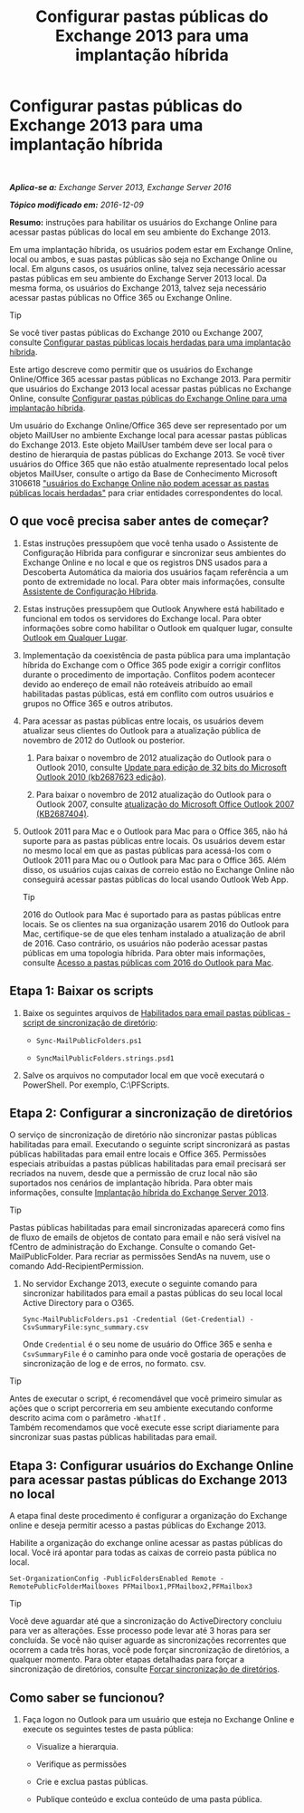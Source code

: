 ﻿---
title: 'Configurar pastas públicas do Exchange 2013 para uma implantação híbrida'
TOCTitle: Configurar pastas públicas do Exchange 2013 para uma implantação híbrida
ms:assetid: b828520f-022c-4fcb-ab68-e1c330e87c33
ms:mtpsurl: https://technet.microsoft.com/pt-br/library/Dn986544(v=EXCHG.150)
ms:contentKeyID: 65407509
ms.date: 05/23/2018
mtps_version: v=EXCHG.150
ms.translationtype: MT
---

# Configurar pastas públicas do Exchange 2013 para uma implantação híbrida

 

_**Aplica-se a:** Exchange Server 2013, Exchange Server 2016_

_**Tópico modificado em:** 2016-12-09_

**Resumo:**  instruções para habilitar os usuários do Exchange Online para acessar pastas públicas do local em seu ambiente do Exchange 2013.

Em uma implantação híbrida, os usuários podem estar em Exchange Online, local ou ambos, e suas pastas públicas são seja no Exchange Online ou local. Em alguns casos, os usuários online, talvez seja necessário acessar pastas públicas em seu ambiente do Exchange Server 2013 local. Da mesma forma, os usuários do Exchange 2013, talvez seja necessário acessar pastas públicas no Office 365 ou Exchange Online.


> [!TIP]
> Se você tiver pastas públicas do Exchange 2010 ou Exchange 2007, consulte <A href="configure-legacy-on-premises-public-folders-for-a-hybrid-deployment-exchange-2013-help.md">Configurar pastas públicas locais herdadas para uma implantação híbrida</A>.



Este artigo descreve como permitir que os usuários do Exchange Online/Office 365 acessar pastas públicas no Exchange 2013. Para permitir que usuários do Exchange 2013 local acessar pastas públicas no Exchange Online, consulte [Configurar pastas públicas do Exchange Online para uma implantação híbrida](configure-exchange-online-public-folders-for-a-hybrid-deployment-exchange-2013-help.md).

Um usuário do Exchange Online/Office 365 deve ser representado por um objeto MailUser no ambiente Exchange local para acessar pastas públicas do Exchange 2013. Este objeto MailUser também deve ser local para o destino de hierarquia de pastas públicas do Exchange 2013. Se você tiver usuários do Office 365 que não estão atualmente representado local pelos objetos MailUser, consulte o artigo da Base de Conhecimento Microsoft 3106618 ["usuários do Exchange Online não podem acessar as pastas públicas locais herdadas"](https://go.microsoft.com/fwlink/p/?linkid=699451) para criar entidades correspondentes do local.

## O que você precisa saber antes de começar?

1.  Estas instruções pressupõem que você tenha usado o Assistente de Configuração Híbrida para configurar e sincronizar seus ambientes do Exchange Online e no local e que os registros DNS usados ​​para a Descoberta Automática da maioria dos usuários façam referência a um ponto de extremidade no local. Para obter mais informações, consulte [Assistente de Configuração Híbrida](https://technet.microsoft.com/pt-br/library/hh529921\(v=exchg.150\)).

2.  Estas instruções pressupõem que Outlook Anywhere está habilitado e funcional em todos os servidores do Exchange local. Para obter informações sobre como habilitar o Outlook em qualquer lugar, consulte [Outlook em Qualquer Lugar](outlook-anywhere-exchange-2013-help.md).

3.  Implementação da coexistência de pasta pública para uma implantação híbrida do Exchange com o Office 365 pode exigir a corrigir conflitos durante o procedimento de importação. Conflitos podem acontecer devido ao endereço de email não roteáveis atribuído ao email habilitadas pastas públicas, está em conflito com outros usuários e grupos no Office 365 e outros atributos.

4.  Para acessar as pastas públicas entre locais, os usuários devem atualizar seus clientes do Outlook para a atualização pública de novembro de 2012 do Outlook ou posterior.
    
    1.  Para baixar o novembro de 2012 atualização do Outlook para o Outlook 2010, consulte [Update para edição de 32 bits do Microsoft Outlook 2010 (kb2687623 edição)](https://www.microsoft.com/en-us/download/details.aspx?id=35702).
    
    2.  Para baixar o novembro de 2012 atualização do Outlook para o Outlook 2007, consulte [atualização do Microsoft Office Outlook 2007 (KB2687404)](https://www.microsoft.com/en-us/download/details.aspx?id=35718).

5.  Outlook 2011 para Mac e o Outlook para Mac para o Office 365, não há suporte para as pastas públicas entre locais. Os usuários devem estar no mesmo local em que as pastas públicas para acessá-los com o Outlook 2011 para Mac ou o Outlook para Mac para o Office 365. Além disso, os usuários cujas caixas de correio estão no Exchange Online não conseguirá acessar pastas públicas do local usando Outlook Web App.
    

    > [!TIP]
    > 2016 do Outlook para Mac é suportado para as pastas públicas entre locais. Se os clientes na sua organização usarem 2016 do Outlook para Mac, certifique-se de que eles tenham instalado a atualização de abril de 2016. Caso contrário, os usuários não poderão acessar pastas públicas em uma topologia híbrida. Para obter mais informações, consulte <A href="accessing-public-folders-with-outlook-2016-for-mac-exchange-2013-help.md">Acesso a pastas públicas com 2016 do Outlook para Mac</A>.



## Etapa 1: Baixar os scripts

1.  Baixe os seguintes arquivos de [Habilitados para email pastas públicas - script de sincronização de diretório](https://www.microsoft.com/en-us/download/details.aspx?id=46381):
    
      - `Sync-MailPublicFolders.ps1`
    
      - `SyncMailPublicFolders.strings.psd1`

2.  Salve os arquivos no computador local em que você executará o PowerShell. Por exemplo, C:\\PFScripts.

## Etapa 2: Configurar a sincronização de diretórios

O serviço de sincronização de diretório não sincronizar pastas públicas habilitadas para email. Executando o seguinte script sincronizará as pastas públicas habilitadas para email entre locais e Office 365. Permissões especiais atribuídas a pastas públicas habilitadas para email precisará ser recriados na nuvem, desde que a permissão de cruz local não são suportados nos cenários de implantação híbrida. Para obter mais informações, consulte [Implantação híbrida do Exchange Server 2013](https://technet.microsoft.com/pt-br/59e32000-4fcf-417f-a491-f1d8f9aeef9b\(exchg.150\)#doc).


> [!TIP]
> Pastas públicas habilitadas para email sincronizadas aparecerá como fins de fluxo de emails de objetos de contato para email e não será visível na fCentro de administração do Exchange. Consulte o comando Get-MailPublicFolder. Para recriar as permissões SendAs na nuvem, use o comando Add-RecipientPermission.



1.  No servidor Exchange 2013, execute o seguinte comando para sincronizar habilitados para email a pastas públicas do seu local local Active Directory para o O365.
    
        Sync-MailPublicFolders.ps1 -Credential (Get-Credential) -CsvSummaryFile:sync_summary.csv
    
    Onde `Credential` é o seu nome de usuário do Office 365 e senha e `CsvSummaryFile` é o caminho para onde você gostaria de operações de sincronização de log e de erros, no formato. csv.


> [!TIP]
> Antes de executar o script, é recomendável que você primeiro simular as ações que o script percorreria em seu ambiente executando conforme descrito acima com o parâmetro <CODE>-WhatIf</CODE> .<BR>Também recomendamos que você execute esse script diariamente para sincronizar suas pastas públicas habilitadas para email.



## Etapa 3: Configurar usuários do Exchange Online para acessar pastas públicas do Exchange 2013 no local

A etapa final deste procedimento é configurar a organização do Exchange online e deseja permitir acesso a pastas públicas do Exchange 2013.

Habilite a organização do exchange online acessar as pastas públicas do local. Você irá apontar para todas as caixas de correio pasta pública no local.

    Set-OrganizationConfig -PublicFoldersEnabled Remote -RemotePublicFolderMailboxes PFMailbox1,PFMailbox2,PFMailbox3


> [!TIP]
> Você deve aguardar até que a sincronização do ActiveDirectory concluiu para ver as alterações. Esse processo pode levar até 3 horas para ser concluída. Se você não quiser aguarde as sincronizações recorrentes que ocorrem a cada três horas, você pode forçar sincronização de diretórios, a qualquer momento. Para obter etapas detalhadas para forçar a sincronização de diretórios, consulte <A href="http://technet.microsoft.com/en-us/library/jj151771.aspx">Forçar sincronização de diretórios</A>.



## Como saber se funcionou?

1.  Faça logon no Outlook para um usuário que esteja no Exchange Online e execute os seguintes testes de pasta pública:
    
      - Visualize a hierarquia.
    
      - Verifique as permissões
    
      - Crie e exclua pastas públicas.
    
      - Publique conteúdo e exclua conteúdo de uma pasta pública.

